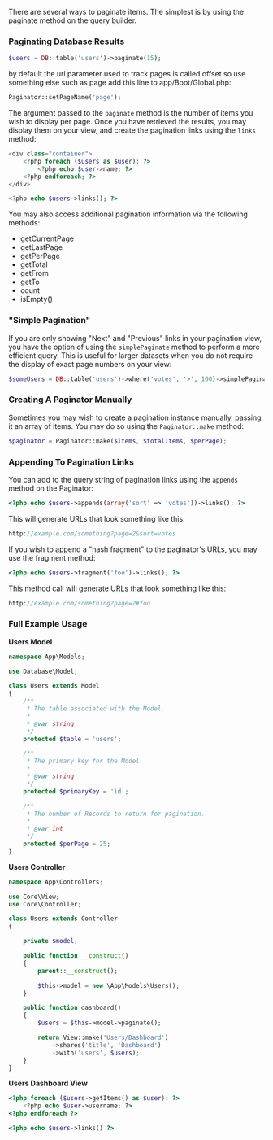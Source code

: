 There are several ways to paginate items. The simplest is by using the paginate method on the query builder.

### Paginating Database Results
```php
$users = DB::table('users')->paginate(15);
```

by default the url parameter used to track pages is called offset so use something else such as page add this line to app/Boot/Global.php:

````php
Paginator::setPageName('page');
````

The argument passed to the `paginate` method is the number of items you wish to display per page. Once you have retrieved the results, you may display them on your view, and create the pagination links using the `links` method:

```php
<div class="container">
    <?php foreach ($users as $user): ?>
        <?php echo $user->name; ?>
    <?php endforeach; ?>
</div>

<?php echo $users->links(); ?>
```

You may also access additional pagination information via the following methods:

* getCurrentPage
* getLastPage
* getPerPage
* getTotal
* getFrom
* getTo
* count
* isEmpty()

### "Simple Pagination"

If you are only showing "Next" and "Previous" links in your pagination view, you have the option of using the `simplePaginate` method to perform a more efficient query. This is useful for larger datasets when you do not require the display of exact page numbers on your view:
```php
$someUsers = DB::table('users')->where('votes', '>', 100)->simplePaginate(15);
```

### Creating A Paginator Manually

Sometimes you may wish to create a pagination instance manually, passing it an array of items. You may do so using the `Paginator::make` method:
```php
$paginator = Paginator::make($items, $totalItems, $perPage);
```

### Appending To Pagination Links
You can add to the query string of pagination links using the `appends` method on the Paginator:
```php
<?php echo $users->appends(array('sort' => 'votes'))->links(); ?>
```
This will generate URLs that look something like this:
```php
http://example.com/something?page=2&sort=votes
```
If you wish to append a "hash fragment" to the paginator's URLs, you may use the fragment method:
```php
<?php echo $users->fragment('foo')->links(); ?>
```
This method call will generate URLs that look something like this:
```php
http://example.com/something?page=2#foo
```

### Full Example Usage

**Users Model**
```php
namespace App\Models;

use Database\Model;

class Users extends Model
{
    /**
     * The table associated with the Model.
     *
     * @var string
     */
    protected $table = 'users';

    /**
     * The primary key for the Model.
     *
     * @var string
     */
    protected $primaryKey = 'id';

    /**
     * The number of Records to return for pagination.
     *
     * @var int
     */
    protected $perPage = 25;
}
```

**Users Controller**
```php
namespace App\Controllers;

use Core\View;
use Core\Controller;

class Users extends Controller
{

    private $model;

    public function __construct()
    {
        parent::__construct();

        $this->model = new \App\Models\Users();
    }

    public function dashboard()
    {
        $users = $this->model->paginate();

        return View::make('Users/Dashboard')
            ->shares('title', 'Dashboard')
            ->with('users', $users);
    }
}
```

**Users Dashboard View**

```php
<?php foreach ($users->getItems() as $user): ?>
    <?php echo $user->username; ?>
<?php endforeach ?>

<?php echo $users->links() ?>
```
